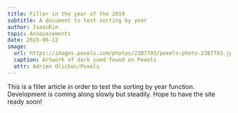 ```yaml
---
title: Filler in the year of the 2019
subtitle: A document to test sorting by year
author: IsaacKim
topic: Announcements
date: 2019-06-12
image:
  url: https://images.pexels.com/photos/2387793/pexels-photo-2387793.jpeg?auto=compress&cs=tinysrgb&dpr=2&h=750&w=1260
  caption: Artwork of dark sand found on Pexels.
  attr: Adrien Olichon/Pexels
---
```


This is a filler article in order to test the sorting by year function. Development is coming along slowly but steadily. Hope to have the site ready soon!